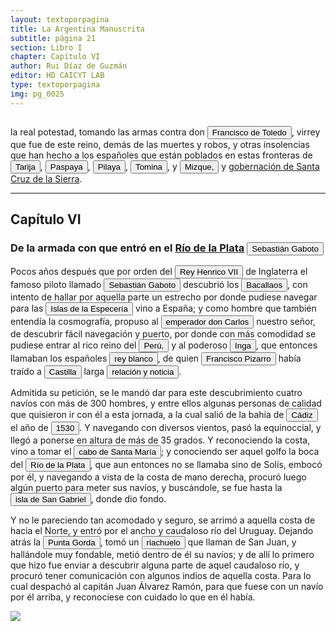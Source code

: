 ```yaml
---
layout: textoporpagina
title: La Argentina Manuscrita
subtitle: página 21
section: Libro I
chapter: Capítulo VI
author: Rui Díaz de Guzmán
editor: HD CAICYT LAB
type: textoporpagina
img: pg_0025
---
```

<div class="row">
    <div class="column">
<p>la real potestad, tomando las armas contra don <button class="balloon" data-balloon-pos="up" data-balloon-length="large" data-balloon="Francisco Álvarez de Toledo (1515-1582), aristócrata español, V Virrey del Perú entre 1569 y 1581. Figura polémica de la historia colonial, por ser definido como “supremo organizador” del virreinato, por otorgar una estructura legal, afianzando instituciones indianas fundamentales para su administración; y para otros, el gran tirano de los indígenas por una explotación exagerada, tergiversando la mita origianl del Incanato, y por haber ordenado la ejecución del último inca, Túpac Amaru I.">Francisco de Toledo</button>, virrey que fue de este reino, demás de las muertes y robos, y otras insolencias que han hecho a los españoles que están poblados en estas fronteras de <a href="https://recogito.pelagios.org/document/wzqxhk0h3vpikm/part/1/edit#a4f8d1d8-cd8e-469b-afd4-51586dc22d38" target="_blank"><button class="balloon" data-balloon-pos="up" data-balloon-length="large" data-balloon="En 1574 se funda la Villa de San Bernardo de Tarija, capital del corregimiento. En 1614, el Virrey Juan de Mendoza y Luna, incorporó el Gran Chaco a este corregimiento. Desde 1776 formó parte del Virreinato del Río de la Plata. En 1782 se crearon el Partido de Tarija y Chichas dependientes de la Intendencia de Potosí, con la implementación de intendencias en ese año. En 1807 se segrega el partido de Tarija de la intendencia de Potosí y se los incorpora a la intendencia de Salta del Tucumán.">Tarija</button></a>, <a href="https://recogito.pelagios.org/document/wzqxhk0h3vpikm/part/1/edit#814d24f6-92ff-4540-86d2-224630afa5e5" target="_blank"><button class="balloon" data-balloon-pos="up" data-balloon-length="large" data-balloon="Otro corregimiento de Charcas, desprendido del de Tarija posteriormente. Aparece más abajo como Paspaia. En el actual pueblo boliviano de Carmargo (Departamento de Chuquisaca).">Paspaya</button></a>, <a href="https://recogito.pelagios.org/document/wzqxhk0h3vpikm/part/1/edit#c877aa92-2065-482b-8822-94eca29e08d6" target="_blank"><button class="balloon" data-balloon-pos="up" data-balloon-length="large" data-balloon="Junto con Paspaya, corregimiento de la región de Charcas">Pilaya</button></a>, <a href="https://recogito.pelagios.org/document/wzqxhk0h3vpikm/part/1/edit#39f829c0-4fe4-48c5-850b-0488b097ffc5" target="_blank"><button class="balloon" data-balloon-pos="up" data-balloon-length="large" data-balloon="Villa de Santiago de Tomina, otro corregimiento de Charcas.">Tomina</button></a>, y <a href="https://recogito.pelagios.org/document/wzqxhk0h3vpikm/part/1/edit#7d362f4b-9c30-412d-8044-1689452e177d" target="_blank"><button class="balloon" data-balloon-pos="up" data-balloon-length="large" data-balloon="Es uno de los corregimientos de la Provincia de Charcas del Virreinato del Perú.">Mizque,</button></a> y <a href="https://recogito.pelagios.org/document/wzqxhk0h3vpikm/part/1/edit#958f0d73-428a-4035-9cb7-6da8ae05c0e9" target="_blank">gobernación de Santa Cruz de la Sierra</a>.</p><hr><h2>Capítulo VI</h2><h3>De la armada con que entró en el <a href="https://recogito.pelagios.org/document/wzqxhk0h3vpikm/part/1/edit#11e4ecae-c375-4578-b1fc-91356ca3cc85" target="_blank">Río de la Plata</a> <button class="balloon" data-balloon-pos="up" data-balloon-length="large" data-balloon="o Caboto (1477-1557), piloto y explorador de las coronas de España e Inglaterra. El propósito inicial de su expedición de 1526 era repetir la circunnavegación de Magallanes, pero decidió alterar el rumbo de su armada atraído por las noticias recolectadas en la costa brasileña, que indicaban la existencia de una sierra argentífera remontando el río austral. Con sus tripulantes exploraron la región hasta los ataques de los indios y la falta de bastimentos lo obligaron a abandonar la expedición.">Sebastián Gaboto</button></h3><p>Pocos años después que por orden del <button class="balloon" data-balloon-pos="up" data-balloon-length="large" data-balloon="Enrique VII de Inglaterra (1457-1509), el fundado de la dinastía Tudor quien había encomendado varios viajes de exploración no a Sebastián, sino a su padre Juan Caboto (c. 1450-1499).">Rey Henrico VII</button> de Inglaterra el famoso piloto llamado <button class="balloon" data-balloon-pos="up" data-balloon-length="large" data-balloon="o Caboto (1477-1557), piloto y explorador de las coronas de España e Inglaterra. El propósito inicial de su expedición de 1526 era repetir la circunnavegación de Magallanes, pero decidió alterar el rumbo de su armada atraído por las noticias recolectadas en la costa brasileña, que indicaban la existencia de una sierra argentífera remontando el río austral. Con sus tripulantes exploraron la región hasta los ataques de los indios y la falta de bastimentos lo obligaron a abandonar la expedición.">Sebastián Gaboto</button> descubrió los <button class="balloon" data-balloon-pos="up" data-balloon-length="large" data-balloon="Refiere la región de la isla de Terranova y la península de Labrador que habría sido explorada por Juan Caboto en 1497.">Bacallaos</button>, con intento de hallar por aquella parte un estrecho por donde pudiese navegar para las <button class="balloon" data-balloon-pos="up" data-balloon-length="large" data-balloon="Islas de las especias, Maluco o Especiería. Con este nombre genérico, se señalaba a las islas del sudoeste asiático de dónde provenían las especias de climas tropicales. En particular, Ceilan (Sri Lanka), Java, Sumatra y Borneo (Indonesia).">Islas de la Especería</button> vino a España; y como hombre que también entendía la cosmografía, propuso al <button class="balloon" data-balloon-pos="up" data-balloon-length="large" data-balloon="Carlos I de España, V de Alemania (1500-1558), fue rey de España entre 1516 y 1558 y Emperador de Alemania entre 1520-1558. Heredó y consolidó un amplio conjunto territorial dinástico que incluía territorios en España, Italia, los Países Bajos y Alemania.">emperador don Carlos</button> nuestro señor, de descubrir fácil navegación y puerto, por donde con más comodidad se pudiese entrar al rico reino del <a href="https://recogito.pelagios.org/document/wzqxhk0h3vpikm/part/1/edit#92f1718c-9722-4c13-ba50-36ca9eb560b7" target="_blank"><button class="balloon" data-balloon-pos="up" data-balloon-length="large" data-balloon="Virreinato de Perú, creado en 1542, inicialmente incluía toda América del Sur bajo control español a excepción de las costas de lo que hoy es Venezuela. Más tarde perdió jurisdicción, con la creación del Virreinato de la Nueva Granada en 1739, sobre las áreas que actualmente constituyen Colombia, Ecuador, Panamá y Venezuela y, más tarde, con la creación del Virreinato del Río de la Plata en 1776, lo que hoy es Argentina, Uruguay, Paraguay y Bolivia.">Perú,</button></a> y al poderoso <button class="balloon" data-balloon-pos="up" data-balloon-length="large" data-balloon="Refiere al Inca, rey quechua del Tawantinsuyu.">Inga</button>, que entonces llamaban los españoles <button class="balloon" data-balloon-pos="up" data-balloon-length="large" data-balloon="Refiere al Inca, similar a la equivalencia entre Sierra de la Plata y Potosí.">rey blanco</button>, de quien <button class="balloon" data-balloon-pos="up" data-balloon-length="large" data-balloon="Francisco Pizarro (1478-1541), conquistador del Perú.">Francisco Pizarro</button> había traído a <a href="https://recogito.pelagios.org/document/wzqxhk0h3vpikm/part/1/edit#4ba6b759-fc4d-4ce1-b496-96a39c98b8b9" target="_blank"><button class="balloon" data-balloon-pos="up" data-balloon-length="large" data-balloon="Refiere al reino de Castilla.">Castilla</button></a> larga <button class="balloon" data-balloon-pos="up" data-balloon-length="large" data-balloon="Ruy Díaz comente aquí un anacronismo. Caboto firma las capitulaciones del viaje que lo llevarían al Río de la Plata en 1525, y la conquista del Perú no se producíría sino hasta 1532. Hay que mencionar además que el propósito original del viaje de Caboto era alcanzar la Especiería y repetir la circunnavegación de Magallanes y no, como finalmente hizo, explorar el Río de Solís.">relación y noticia</button>.</p> <p>Admitida su petición, se le mandó dar para este descubrimiento cuatro navíos con más de 300 hombres, y entre ellos algunas personas de calidad que quisieron ir con él a esta jornada, a la cual salió de la bahía de <a href="https://recogito.pelagios.org/document/wzqxhk0h3vpikm/part/1/edit#d94aac35-a275-4dde-8150-b7aca72d10f0" target="_blank"><button class="balloon" data-balloon-pos="up" data-balloon-length="large" data-balloon="La expedición de Caboto partió en verdad de Sanlúcar de Barrameda.">Cádiz</button></a> el año de <button class="balloon" data-balloon-pos="up" data-balloon-length="large" data-balloon="Caboto partió en abril de 1526 y regresó en julio de 1530.">1530</button>. Y navegando con diversos vientos, pasó la equinoccial, y llegó a ponerse en altura de más de 35 grados. Y reconociendo la costa, vino a tomar el <a href="https://recogito.pelagios.org/document/wzqxhk0h3vpikm/part/1/edit#244c754d-48a0-4e83-89e4-78b1d9d69cb2" target="_blank"><button class="balloon" data-balloon-pos="up" data-balloon-length="large" data-balloon="Este está sobre la costa Uruguaya, probablemente en lo el balneario de La Paloma en el Departamento de Rocha.">cabo de Santa María</button></a>; y conociendo ser aquel golfo la boca del <a href="https://recogito.pelagios.org/document/wzqxhk0h3vpikm/part/1/edit#42b17989-76c4-43b0-8250-c7b8d0bb5cc4" target="_blank"><button class="balloon" data-balloon-pos="up" data-balloon-length="large" data-balloon="Refiere al río de la Plata.">Río de la Plata</button></a>, que aun entonces no se llamaba sino de Solís, embocó por él, y navegando a vista de la costa de mano derecha, procuró luego algún puerto para meter sus navíos, y buscándole, se fue hasta la <a href="https://recogito.pelagios.org/document/wzqxhk0h3vpikm/part/1/edit#691a21f5-b357-48c7-b540-5973a35595b8" target="_blank"><button class="balloon" data-balloon-pos="up" data-balloon-length="large" data-balloon="Isla en la costa uruguaya frente a Colonia.">isla de San Gabriel</button></a>, donde dio fondo.</p> <p>Y no le pareciendo tan acomodado y seguro, se arrimó a aquella costa de hacia el Norte, y entró por el ancho y caudaloso río del Uruguay. Dejando atrás la <button class="balloon" data-balloon-pos="up" data-balloon-length="large" data-balloon="Refiere a es una barranca ubicada en el departamento de Colonia en Uruguay.">Punta Gorda</button>, tomó un <button class="balloon" data-balloon-pos="up" data-balloon-length="large" data-balloon="Refiere al río Matanza-Riachuelo, que marca el actual límite sur de la ciudad de Buenos Aires">riachuelo</button> que llaman de San Juan, y hallándole muy fondable, metió dentro de él su navíos; y de allí lo primero que hizo fue enviar a descubrir alguna parte de aquel caudaloso río, y procuró tener comunicación con algunos indios de aquella costa. Para lo cual despachó al capitán Juan Álvarez Ramón, para que fuese con un navío por él arriba, y reconociese con cuidado lo que en él había.</p></div>

<div class="column">
<a href="{{site.baseurl}}/assets/img/argentina_manuscrita/{{page.img}}.jpg"><img src="{{site.baseurl}}/assets/img/argentina_manuscrita/{{page.img}}.jpg"></a>
</div>
</div>
